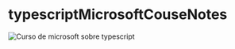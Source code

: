 # typescriptMicrosoftCouseNotes

![Curso de microsoft sobre  typescript](https://docs.microsoft.com/es-es/learn/paths/build-javascript-applications-typescript/)
